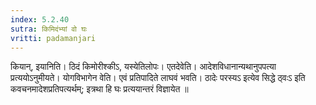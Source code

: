 ```yaml
---
index: 5.2.40
sutra: किमिदंभ्यां वो घः
vritti: padamanjari
---
```


 कियान्, इयानिति। ठिदं किमोरीश्कीऽ, यस्येतिलोपः। एतदेवेति। आदेशविधानान्यथानुपपत्या प्रत्ययोऽनुमीयते। योगविभागेन वेति। एवं प्रतिपादिते लाघवं भवति। ठादेः परस्यऽ इत्येव सिद्धे ठ्वःऽ इति कवचनमादेशप्रतिपत्यर्थम्; इत्रथा हि घः प्रत्ययान्तरं विज्ञायेत ॥